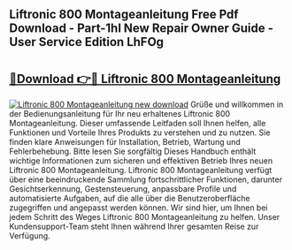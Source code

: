 ## Liftronic 800 Montageanleitung Free Pdf Download - Part-1hl New Repair Owner Guide - User Service Edition LhFOg

# <h2><a href="http://df77da.blite.top/?on=Liftronic+800+Montageanleitung">🔗Download 👉🔴 Liftronic 800 Montageanleitung</a></h2>

[![Liftronic 800 Montageanleitung new download](https://i.imgur.com/lujVjoI.png)](http://df77da.blite.top/?on=Liftronic+800+Montageanleitung)
Grüße und willkommen in der Bedienungsanleitung für Ihr neu erhaltenes Liftronic 800 Montageanleitung. Dieser umfassende Leitfaden soll Ihnen helfen, alle Funktionen und Vorteile Ihres Produkts zu verstehen und zu nutzen. Sie finden klare Anweisungen für Installation, Betrieb, Wartung und Fehlerbehebung. Bitte lesen Sie sorgfältig Dieses Handbuch enthält wichtige Informationen zum sicheren und effektiven Betrieb Ihres neuen Liftronic 800 Montageanleitung. Liftronic 800 Montageanleitung verfügt über eine beeindruckende Sammlung fortschrittlicher Funktionen, darunter Gesichtserkennung, Gestensteuerung, anpassbare Profile und automatisierte Aufgaben, auf die alle über die Benutzeroberfläche zugegriffen und angepasst werden können. Wir sind hier, um Ihnen bei jedem Schritt des Weges Liftronic 800 Montageanleitung zu helfen. Unser Kundensupport-Team steht Ihnen während Ihrer gesamten Reise zur Verfügung.
